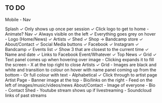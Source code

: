TO DO
-----

Mobile
	- Nav

Splash
	✓ Only shows up once per session
	✓ Click logo to get to home
	- Animate?
Nav
	✓ Always visible on the left
	✓ Everything goes grey on hover
	- Logo (Home/News)
	✓ Artists
	✓ Shed
	✓ Shop -> Bandcamp store
	✓ About/Contact
	✓ Social Media buttons
		✓ Facebook
		✓ Instagram
		✓ Bandcamp
	✓ Events list
		✓ Show 3 that are closest to the current time
		✓ Name and date
		✓ Links to Facebook Event/Whatever
	✓ Top
News
	✓ Grid
	✓ Text panel comes up when hovering over image
	- Clicking expands it to fill the screen
	- X at the top right to close
Artists
	✓ Grid
	- Images are black and white and transition to colour on hover with name panel coming up from the bottom
	- Or full colour with text
	- Alphabetical
	✓ Click through to artist page
Artist Page
	- Banner image at the top
	- Bio/links on the right
	- Feed on the left of images/music/videos/news
About/Contact
	- Image of everyone
	- Bio
	- Contact
Shed
	- Youtube stream shows up if livestreaming
	- Soundcloud links of past streams